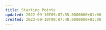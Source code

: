 ```yaml
---
title: Starting Points
updated: 2022-09-10T09:07:55.0000000+01:00
created: 2022-09-10T09:07:48.0000000+01:00
---
```



